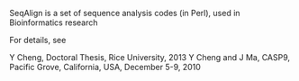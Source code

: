 SeqAlign is a set of sequence analysis codes (in Perl), used in Bioinformatics research

For details, see

Y Cheng, Doctoral Thesis, Rice University, 2013
Y Cheng and J Ma, CASP9, Pacific Grove, California, USA, December 5-9, 2010
